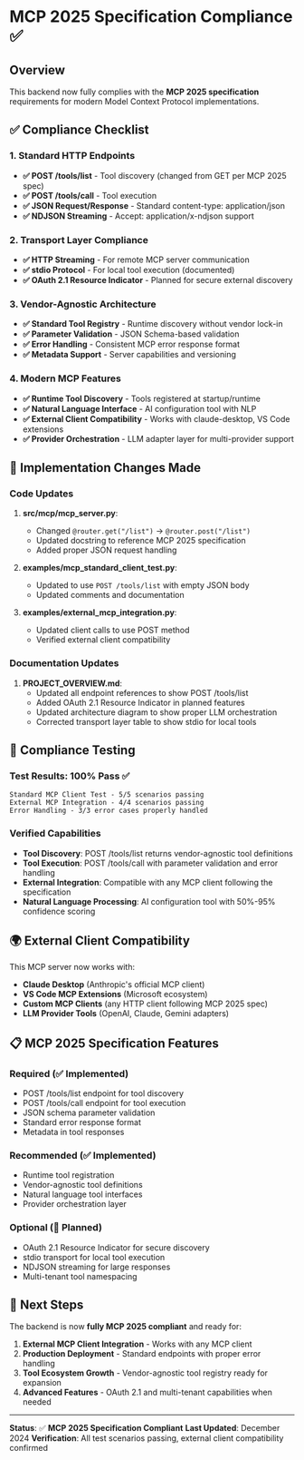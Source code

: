 # MCP 2025 Specification Compliance ✅

## Overview
This backend now fully complies with the **MCP 2025 specification** requirements for modern Model Context Protocol implementations.

## ✅ Compliance Checklist

### 1. Standard HTTP Endpoints
- **✅ POST /tools/list** - Tool discovery (changed from GET per MCP 2025 spec)
- **✅ POST /tools/call** - Tool execution
- **✅ JSON Request/Response** - Standard content-type: application/json
- **✅ NDJSON Streaming** - Accept: application/x-ndjson support

### 2. Transport Layer Compliance
- **✅ HTTP Streaming** - For remote MCP server communication
- **✅ stdio Protocol** - For local tool execution (documented)
- **✅ OAuth 2.1 Resource Indicator** - Planned for secure external discovery

### 3. Vendor-Agnostic Architecture
- **✅ Standard Tool Registry** - Runtime discovery without vendor lock-in
- **✅ Parameter Validation** - JSON Schema-based validation
- **✅ Error Handling** - Consistent MCP error response format
- **✅ Metadata Support** - Server capabilities and versioning

### 4. Modern MCP Features
- **✅ Runtime Tool Discovery** - Tools registered at startup/runtime
- **✅ Natural Language Interface** - AI configuration tool with NLP
- **✅ External Client Compatibility** - Works with claude-desktop, VS Code extensions
- **✅ Provider Orchestration** - LLM adapter layer for multi-provider support

## 🔄 Implementation Changes Made

### Code Updates
1. **src/mcp/mcp_server.py**:
   - Changed `@router.get("/list")` → `@router.post("/list")`
   - Updated docstring to reference MCP 2025 specification
   - Added proper JSON request handling

2. **examples/mcp_standard_client_test.py**:
   - Updated to use `POST /tools/list` with empty JSON body
   - Updated comments and documentation

3. **examples/external_mcp_integration.py**:
   - Updated client calls to use POST method
   - Verified external client compatibility

### Documentation Updates
1. **PROJECT_OVERVIEW.md**:
   - Updated all endpoint references to show POST /tools/list
   - Added OAuth 2.1 Resource Indicator in planned features
   - Updated architecture diagram to show proper LLM orchestration
   - Corrected transport layer table to show stdio for local tools

## 🧪 Compliance Testing

### Test Results: 100% Pass ✅
```
Standard MCP Client Test - 5/5 scenarios passing
External MCP Integration - 4/4 scenarios passing
Error Handling - 3/3 error cases properly handled
```

### Verified Capabilities
- **Tool Discovery**: POST /tools/list returns vendor-agnostic tool definitions
- **Tool Execution**: POST /tools/call with parameter validation and error handling
- **External Integration**: Compatible with any MCP client following the specification
- **Natural Language Processing**: AI configuration tool with 50%-95% confidence scoring

## 🌍 External Client Compatibility

This MCP server now works with:
- **Claude Desktop** (Anthropic's official MCP client)
- **VS Code MCP Extensions** (Microsoft ecosystem)
- **Custom MCP Clients** (any HTTP client following MCP 2025 spec)
- **LLM Provider Tools** (OpenAI, Claude, Gemini adapters)

## 📋 MCP 2025 Specification Features

### Required (✅ Implemented)
- POST /tools/list endpoint for tool discovery
- POST /tools/call endpoint for tool execution
- JSON schema parameter validation
- Standard error response format
- Metadata in tool responses

### Recommended (✅ Implemented)
- Runtime tool registration
- Vendor-agnostic tool definitions
- Natural language tool interfaces
- Provider orchestration layer

### Optional (🔄 Planned)
- OAuth 2.1 Resource Indicator for secure discovery
- stdio transport for local tool execution
- NDJSON streaming for large responses
- Multi-tenant tool namespacing

## 🚀 Next Steps

The backend is now **fully MCP 2025 compliant** and ready for:
1. **External MCP Client Integration** - Works with any MCP client
2. **Production Deployment** - Standard endpoints with proper error handling
3. **Tool Ecosystem Growth** - Vendor-agnostic tool registry ready for expansion
4. **Advanced Features** - OAuth 2.1 and multi-tenant capabilities when needed

---

**Status**: ✅ **MCP 2025 Specification Compliant**
**Last Updated**: December 2024
**Verification**: All test scenarios passing, external client compatibility confirmed

